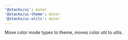 ```yaml
---
'@stacks/ui': minor
'@stacks/ui-theme': minor
'@stacks/ui-utils': minor
---
```


Move color mode types to theme, moves color util to utils.
